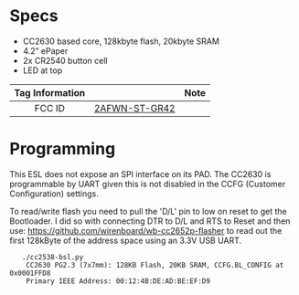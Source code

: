 
# Specs #
* CC2630 based core, 128kbyte flash, 20kbyte SRAM
* 4.2” ePaper
* 2x CR2540 button cell
* LED at top

 Tag Information                     |       | Note
:-------------------------:|:-------------------------:|:-------------------------:
FCC ID | [2AFWN-ST-GR42](https://fccid.io/2AFWN-ST-GR42)


# Programming #

This ESL does not expose an SPI interface on its PAD. The CC2630 is programmable by UART given this is not disabled in the CCFG (Customer Configuration) settings.

To read/write flash you need to pull the 'D/L' pin to low on reset to get the Bootloader. I did so with connecting
DTR to D/L and RTS to Reset and then use: https://github.com/wirenboard/wb-cc2652p-flasher to read out the first 128kByte of the address space using an 3.3V USB UART.

```
   ./cc2538-bsl.py
    CC2630 PG2.3 (7x7mm): 128KB Flash, 20KB SRAM, CCFG.BL_CONFIG at 0x0001FFD8
    Primary IEEE Address: 00:12:4B:DE:AD:BE:EF:D9
```
